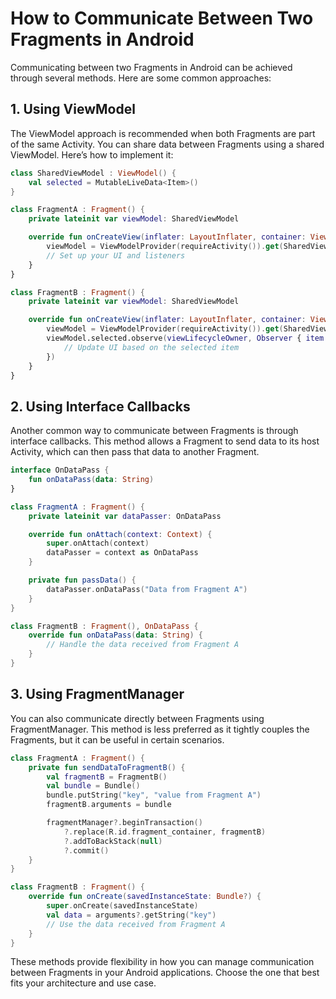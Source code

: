 # How to Communicate Between Two Fragments in Android

Communicating between two Fragments in Android can be achieved through several methods. Here are some common approaches:

## 1. Using ViewModel

The ViewModel approach is recommended when both Fragments are part of the same Activity. You can share data between Fragments using a shared ViewModel. Here’s how to implement it:

```kotlin
class SharedViewModel : ViewModel() {
    val selected = MutableLiveData<Item>()
}

class FragmentA : Fragment() {
    private lateinit var viewModel: SharedViewModel

    override fun onCreateView(inflater: LayoutInflater, container: ViewGroup?, savedInstanceState: Bundle?): View? {
        viewModel = ViewModelProvider(requireActivity()).get(SharedViewModel::class.java)
        // Set up your UI and listeners
    }
}

class FragmentB : Fragment() {
    private lateinit var viewModel: SharedViewModel

    override fun onCreateView(inflater: LayoutInflater, container: ViewGroup?, savedInstanceState: Bundle?): View? {
        viewModel = ViewModelProvider(requireActivity()).get(SharedViewModel::class.java)
        viewModel.selected.observe(viewLifecycleOwner, Observer { item ->
            // Update UI based on the selected item
        })
    }
}
```

## 2. Using Interface Callbacks

Another common way to communicate between Fragments is through interface callbacks. This method allows a Fragment to send data to its host Activity, which can then pass that data to another Fragment.

```kotlin
interface OnDataPass {
    fun onDataPass(data: String)
}

class FragmentA : Fragment() {
    private lateinit var dataPasser: OnDataPass

    override fun onAttach(context: Context) {
        super.onAttach(context)
        dataPasser = context as OnDataPass
    }

    private fun passData() {
        dataPasser.onDataPass("Data from Fragment A")
    }
}

class FragmentB : Fragment(), OnDataPass {
    override fun onDataPass(data: String) {
        // Handle the data received from Fragment A
    }
}
```

## 3. Using FragmentManager

You can also communicate directly between Fragments using FragmentManager. This method is less preferred as it tightly couples the Fragments, but it can be useful in certain scenarios.

```kotlin
class FragmentA : Fragment() {
    private fun sendDataToFragmentB() {
        val fragmentB = FragmentB()
        val bundle = Bundle()
        bundle.putString("key", "value from Fragment A")
        fragmentB.arguments = bundle

        fragmentManager?.beginTransaction()
            ?.replace(R.id.fragment_container, fragmentB)
            ?.addToBackStack(null)
            ?.commit()
    }
}

class FragmentB : Fragment() {
    override fun onCreate(savedInstanceState: Bundle?) {
        super.onCreate(savedInstanceState)
        val data = arguments?.getString("key")
        // Use the data received from Fragment A
    }
}
```

These methods provide flexibility in how you can manage communication between Fragments in your Android applications. Choose the one that best fits your architecture and use case.
